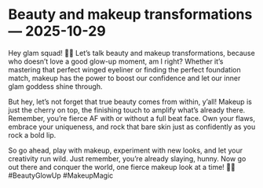 # Beauty and makeup transformations — 2025-10-29

Hey glam squad! 💄✨ Let’s talk beauty and makeup transformations, because who doesn’t love a good glow-up moment, am I right? Whether it’s mastering that perfect winged eyeliner or finding the perfect foundation match, makeup has the power to boost our confidence and let our inner glam goddess shine through.

But hey, let’s not forget that true beauty comes from within, y’all! Makeup is just the cherry on top, the finishing touch to amplify what’s already there. Remember, you’re fierce AF with or without a full beat face. Own your flaws, embrace your uniqueness, and rock that bare skin just as confidently as you rock a bold lip.

So go ahead, play with makeup, experiment with new looks, and let your creativity run wild. Just remember, you’re already slaying, hunny. Now go out there and conquer the world, one fierce makeup look at a time! 💋🔥 #BeautyGlowUp #MakeupMagic